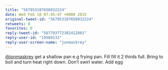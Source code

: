 ```yaml
---
title: "567953107658932224"
date: Wed Feb 18 07:45:47 +0000 2015
original-tweet-id: "567953107658932224"
retweets: 0
favorites: 0
reply-tweet-id: "567793772382412801"
reply-user-id: "19589132"
reply-user-screen-name: "jonmaskrey"
---
```

<a href="https://twitter.com/jonmaskrey">@jonmaskrey</a> get a shallow pan e.g frying pan. Fill fill it 2 thirds full. Bring to boil and turn heat right down. Don’t swirl water. Add egg
